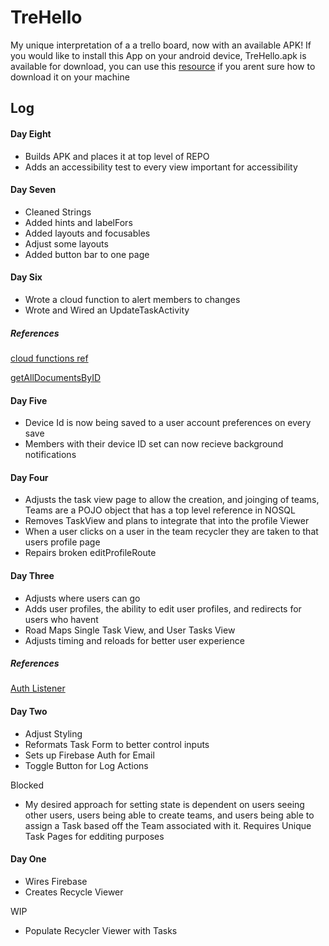 # TreHello
My unique interpretation of a a trello board, now with an available APK!
If you would like to install this App on your android device, TreHello.apk is available for download, you can use this [resource](https://www.androidpit.com/android-for-beginners-what-is-an-apk-file) if you arent sure how to download it on your machine

## Log

#### Day Eight
* Builds APK and places it at top level of REPO
* Adds an accessibility test to every view important for accessibility

#### Day Seven
* Cleaned Strings
* Added hints and labelFors
* Added layouts and focusables
* Adjust some layouts
* Added button bar to one page

#### Day Six
* Wrote a cloud function to alert members to changes
* Wrote and Wired an UpdateTaskActivity
##### References
[cloud functions ref](https://github.com/firebase/functions-samples)

[getAllDocumentsByID](https://stackoverflow.com/questions/46721517/google-firestore-how-to-get-document-by-multiple-ids-in-one-round-trip)

#### Day Five
* Device Id is now being saved to a user account preferences on every save
* Members with their device ID set can now recieve background notifications

#### Day Four
* Adjusts the task view page to allow the creation, and joinging of teams, Teams are a POJO object that has a top level reference in NOSQL
* Removes TaskView and plans to integrate that into the profile Viewer
* When a user clicks on a user in the team recycler they are taken to that users profile page
* Repairs broken editProfileRoute

#### Day Three
* Adjusts where users can go
* Adds user profiles, the ability to edit user profiles, and redirects for users who havent
* Road Maps Single Task View, and User Tasks View
* Adjusts timing and reloads for better user experience
##### References
[Auth Listener](https://stackoverflow.com/questions/42571618/how-to-make-a-user-sign-out-in-firebase)

#### Day Two
* Adjust Styling
* Reformats Task Form to better control inputs
* Sets up Firebase Auth for Email
* Toggle Button for Log Actions

Blocked
* My desired approach for setting state is dependent on users seeing other users, users being able to create teams, and users being able to assign a Task based off the Team associated with it. Requires Unique Task Pages for edditing purposes

#### Day One
* Wires Firebase
* Creates Recycle Viewer

WIP
* Populate Recycler Viewer with Tasks

